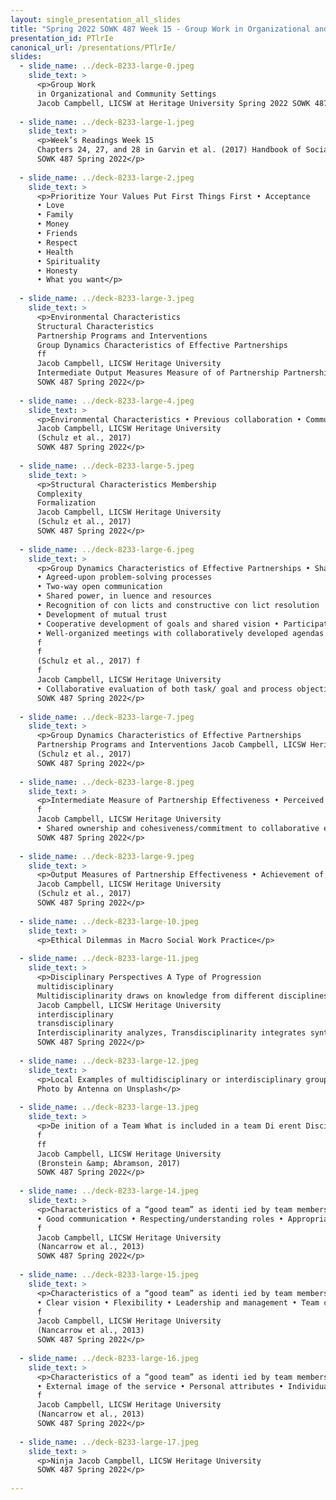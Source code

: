 ```yaml
---
layout: single_presentation_all_slides
title: "Spring 2022 SOWK 487 Week 15 - Group Work in Organizational and Community Settings"
presentation_id: PTlrIe
canonical_url: /presentations/PTlrIe/
slides:
  - slide_name: ../deck-8233-large-0.jpeg
    slide_text: >
      <p>Group Work
      in Organizational and Community Settings
      Jacob Campbell, LICSW at Heritage University Spring 2022 SOWK 487</p>
      
  - slide_name: ../deck-8233-large-1.jpeg
    slide_text: >
      <p>Week’s Readings Week 15
      Chapters 24, 27, and 28 in Garvin et al. (2017) Handbook of Social Work with Groups Assessing and Strengthening Characteristics of Effective Groups in Community-Based Participatory Research Partnerships (Schulz et al., 2017). Group Process Dynamics and Skills in Interdisciplinary Teamwork (Bronstein &amp; Abramson, 2017). Group Work with Working Groups (Ephross et al. , 2017). Jacob Campbell, LICSW Heritage University
      SOWK 487 Spring 2022</p>
      
  - slide_name: ../deck-8233-large-2.jpeg
    slide_text: >
      <p>Prioritize Your Values Put First Things First • Acceptance
      • Love
      • Family
      • Money
      • Friends
      • Respect
      • Health
      • Spirituality
      • Honesty
      • What you want</p>
      
  - slide_name: ../deck-8233-large-3.jpeg
    slide_text: >
      <p>Environmental Characteristics
      Structural Characteristics
      Partnership Programs and Interventions
      Group Dynamics Characteristics of Effective Partnerships
      ff
      Jacob Campbell, LICSW Heritage University
      Intermediate Output Measures Measure of of Partnership Partnership Effectiveness Effectiveness Conceptual Framework for Assessing Group Dynamics as an Aspect of the E ectiveness of the CBPR Partnership Process (Schulz et al., 2017)
      SOWK 487 Spring 2022</p>
      
  - slide_name: ../deck-8233-large-4.jpeg
    slide_text: >
      <p>Environmental Characteristics • Previous collaboration • Community response to issue • Geographic/cultural diversity • Social and economic determinants of health • Challenges/barriers (e.g. institutional policies, time constraints)
      Jacob Campbell, LICSW Heritage University
      (Schulz et al., 2017)
      SOWK 487 Spring 2022</p>
      
  - slide_name: ../deck-8233-large-5.jpeg
    slide_text: >
      <p>Structural Characteristics Membership
      Complexity
      Formalization
      Jacob Campbell, LICSW Heritage University
      (Schulz et al., 2017)
      SOWK 487 Spring 2022</p>
      
  - slide_name: ../deck-8233-large-6.jpeg
    slide_text: >
      <p>Group Dynamics Characteristics of Effective Partnerships • Shared leadership, including task and maintenance leadership behaviors
      • Agreed-upon problem-solving processes
      • Two-way open communication
      • Shared power, in luence and resources
      • Recognition of con licts and constructive con lict resolution
      • Development of mutual trust
      • Cooperative development of goals and shared vision • Participatory decision making process that are lexible and use consensus for important decisions
      • Well-organized meetings with collaboratively developed agendas and facilitation consistent with these characteristics (management)
      f
      f
      (Schulz et al., 2017) f
      f
      Jacob Campbell, LICSW Heritage University
      • Collaborative evaluation of both task/ goal and process objectives
      SOWK 487 Spring 2022</p>
      
  - slide_name: ../deck-8233-large-7.jpeg
    slide_text: >
      <p>Group Dynamics Characteristics of Effective Partnerships
      Partnership Programs and Interventions Jacob Campbell, LICSW Heritage University
      (Schulz et al., 2017)
      SOWK 487 Spring 2022</p>
      
  - slide_name: ../deck-8233-large-8.jpeg
    slide_text: >
      <p>Intermediate Measure of Partnership Effectiveness • Perceived effectiveness of the group in achieving its goals • Perceived personal, organizational, and community bene its and costs of participation • Extent of membership involvement
      f
      Jacob Campbell, LICSW Heritage University
      • Shared ownership and cohesiveness/commitment to collaborative efforts • Individual, group and community empowerment: Future expectations of effectiveness • Bridging social ties • Synergy (Schulz et al., 2017)
      SOWK 487 Spring 2022</p>
      
  - slide_name: ../deck-8233-large-9.jpeg
    slide_text: >
      <p>Output Measures of Partnership Effectiveness • Achievement of program and policy objectives (e.g., collaborative problem solving, quality of life, health) • Institutionalization of programs and/or partnerships
      Jacob Campbell, LICSW Heritage University
      (Schulz et al., 2017)
      SOWK 487 Spring 2022</p>
      
  - slide_name: ../deck-8233-large-10.jpeg
    slide_text: >
      <p>Ethical Dilemmas in Macro Social Work Practice</p>
      
  - slide_name: ../deck-8233-large-11.jpeg
    slide_text: >
      <p>Disciplinary Perspectives A Type of Progression
      multidisciplinary
      Multidisciplinarity draws on knowledge from different disciplines but stays within their boundaries
      Jacob Campbell, LICSW Heritage University
      interdisciplinary
      transdisciplinary
      Interdisciplinarity analyzes, Transdisciplinarity integrates synthesizes and harmonizes the natural, social and health links between disciplines into sciences in a humanities a coordinated and coherent context, and transcends whole their traditional boundaries (Choi &amp; Pak, 2006)
      SOWK 487 Spring 2022</p>
      
  - slide_name: ../deck-8233-large-12.jpeg
    slide_text: >
      <p>Local Examples of multidisciplinary or interdisciplinary groups
      Photo by Antenna on Unsplash</p>
      
  - slide_name: ../deck-8233-large-13.jpeg
    slide_text: >
      <p>De inition of a Team What is included in a team Di erent Disciplines Common Purpose Professional Perspectives Client and Family Integration Active Communication Expertise-Based Roles Collaboration
      f
      ff
      Jacob Campbell, LICSW Heritage University
      (Bronstein &amp; Abramson, 2017)
      SOWK 487 Spring 2022</p>
      
  - slide_name: ../deck-8233-large-14.jpeg
    slide_text: >
      <p>Characteristics of a “good team” as identi ied by team members
      • Good communication • Respecting/understanding roles • Appropriate skill mix • Quality and outcomes of care • Appropriate team processes and resources
      f
      Jacob Campbell, LICSW Heritage University
      (Nancarrow et al., 2013)
      SOWK 487 Spring 2022</p>
      
  - slide_name: ../deck-8233-large-15.jpeg
    slide_text: >
      <p>Characteristics of a “good team” as identi ied by team members
      • Clear vision • Flexibility • Leadership and management • Team culture • Training and development opportunities
      f
      Jacob Campbell, LICSW Heritage University
      (Nancarrow et al., 2013)
      SOWK 487 Spring 2022</p>
      
  - slide_name: ../deck-8233-large-16.jpeg
    slide_text: >
      <p>Characteristics of a “good team” as identi ied by team members
      • External image of the service • Personal attributes • Individual rewards and opportunity
      f
      Jacob Campbell, LICSW Heritage University
      (Nancarrow et al., 2013)
      SOWK 487 Spring 2022</p>
      
  - slide_name: ../deck-8233-large-17.jpeg
    slide_text: >
      <p>Ninja Jacob Campbell, LICSW Heritage University
      SOWK 487 Spring 2022</p>
      
---
```

